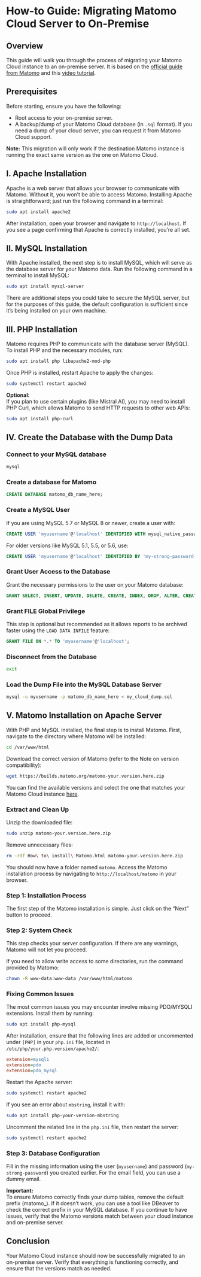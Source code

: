 # How-to Guide: Migrating Matomo Cloud Server to On-Premise

## Overview

This guide will walk you through the process of migrating your Matomo Cloud instance to an on-premise server. It is based on the [official guide from Matomo](https://matomo.org/faq/how-to-install/faq_76/) and this [video tutorial](https://www.youtube.com/watch?v=W2Q55L_P51Q).

## Prerequisites 

Before starting, ensure you have the following:

- Root access to your on-premise server.
- A backup/dump of your Matomo Cloud database (in `.sql` format). If you need a dump of your cloud server, you can request it from Matomo Cloud support.

**Note:** This migration will only work if the destination Matomo instance is running the exact same version as the one on Matomo Cloud.

## I. Apache Installation 

Apache is a web server that allows your browser to communicate with Matomo. Without it, you won’t be able to access Matomo. Installing Apache is straightforward; just run the following command in a terminal:

```bash
sudo apt install apache2
```

After installation, open your browser and navigate to `http://localhost`. If you see a page confirming that Apache is correctly installed, you’re all set.

## II. MySQL Installation

With Apache installed, the next step is to install MySQL, which will serve as the database server for your Matomo data. Run the following command in a terminal to install MySQL:

```bash
sudo apt install mysql-server
```

There are additional steps you could take to secure the MySQL server, but for the purposes of this guide, the default configuration is sufficient since it’s being installed on your own machine.

## III. PHP Installation

Matomo requires PHP to communicate with the database server (MySQL). To install PHP and the necessary modules, run:

```bash
sudo apt install php libapache2-mod-php
```

Once PHP is installed, restart Apache to apply the changes:

```bash
sudo systemctl restart apache2
```

**Optional:**  
If you plan to use certain plugins (like Mistral AI), you may need to install PHP Curl, which allows Matomo to send HTTP requests to other web APIs:

```bash
sudo apt install php-curl
```

## IV. Create the Database with the Dump Data

### Connect to your MySQL database

```bash
mysql
```

### Create a database for Matomo

```sql
CREATE DATABASE matomo_db_name_here;
```

### Create a MySQL User

If you are using MySQL 5.7 or MySQL 8 or newer, create a user with:

```sql
CREATE USER 'myusername'@'localhost' IDENTIFIED WITH mysql_native_password BY 'my-strong-password-here';
```

For older versions like MySQL 5.1, 5.5, or 5.6, use:

```sql
CREATE USER 'myusername'@'localhost' IDENTIFIED BY 'my-strong-password-here';
```

### Grant User Access to the Database

Grant the necessary permissions to the user on your Matomo database:

```sql
GRANT SELECT, INSERT, UPDATE, DELETE, CREATE, INDEX, DROP, ALTER, CREATE TEMPORARY TABLES, LOCK TABLES ON matomo_db_name_here.* TO 'myusername'@'localhost';
```

### Grant FILE Global Privilege

This step is optional but recommended as it allows reports to be archived faster using the `LOAD DATA INFILE` feature:

```sql
GRANT FILE ON *.* TO 'myusername'@'localhost';
```

### Disconnect from the Database

```bash
exit
```

### Load the Dump File into the MySQL Database Server

```bash
mysql -u myusername -p matomo_db_name_here < my_cloud_dump.sql
```

## V. Matomo Installation on Apache Server

With PHP and MySQL installed, the final step is to install Matomo. First, navigate to the directory where Matomo will be installed:

```bash
cd /var/www/html
```

Download the correct version of Matomo (refer to the Note on version compatibility):

```bash
wget https://builds.matomo.org/matomo-your.version.here.zip
```

You can find the available versions and select the one that matches your Matomo Cloud instance [here](https://builds.matomo.org).

### Extract and Clean Up

Unzip the downloaded file:

```bash
sudo unzip matomo-your.version.here.zip
```

Remove unnecessary files:

```bash
rm -rdf How\ to\ install\ Matomo.html matomo-your.version.here.zip
```

You should now have a folder named `matomo`. Access the Matomo installation process by navigating to `http://localhost/matomo` in your browser.

### Step 1: Installation Process

The first step of the Matomo installation is simple. Just click on the “Next” button to proceed.

### Step 2: System Check

This step checks your server configuration. If there are any warnings, Matomo will not let you proceed. 

If you need to allow write access to some directories, run the command provided by Matomo:

```bash
chown -R www-data:www-data /var/www/html/matomo
```

### Fixing Common Issues

The most common issues you may encounter involve missing PDO/MYSQLI extensions. Install them by running:

```bash
sudo apt install php-mysql
```

After installation, ensure that the following lines are added or uncommented under `[PHP]` in your `php.ini` file, located in `/etc/php/your.php.version/apache2/`:

```ini
extension=mysqli
extension=pdo
extension=pdo_mysql
```

Restart the Apache server:

```bash
sudo systemctl restart apache2
```

If you see an error about `mbstring`, install it with:

```bash
sudo apt install php-your-version-mbstring
```

Uncomment the related line in the `php.ini` file, then restart the server:

```bash
sudo systemctl restart apache2
```

### Step 3: Database Configuration

Fill in the missing information using the user (`myusername`) and password (`my-strong-password`) you created earlier. For the email field, you can use a dummy email.

**Important:**  
To ensure Matomo correctly finds your dump tables, remove the default prefix (matomo_). If it doesn’t work, you can use a tool like DBeaver to check the correct prefix in your MySQL database. If you continue to have issues, verify that the Matomo versions match between your cloud instance and on-premise server.

## Conclusion

Your Matomo Cloud instance should now be successfully migrated to an on-premise server. Verify that everything is functioning correctly, and ensure that the versions match as needed.
